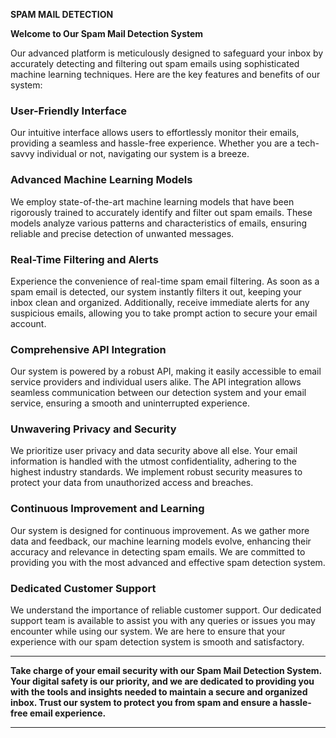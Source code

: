 **SPAM MAIL DETECTION**


**Welcome to Our Spam Mail Detection System**

Our advanced platform is meticulously designed to safeguard your inbox by accurately detecting and filtering out spam emails using sophisticated machine learning techniques. Here are the key features and benefits of our system:

### User-Friendly Interface
Our intuitive interface allows users to effortlessly monitor their emails, providing a seamless and hassle-free experience. Whether you are a tech-savvy individual or not, navigating our system is a breeze.

### Advanced Machine Learning Models
We employ state-of-the-art machine learning models that have been rigorously trained to accurately identify and filter out spam emails. These models analyze various patterns and characteristics of emails, ensuring reliable and precise detection of unwanted messages.

### Real-Time Filtering and Alerts
Experience the convenience of real-time spam email filtering. As soon as a spam email is detected, our system instantly filters it out, keeping your inbox clean and organized. Additionally, receive immediate alerts for any suspicious emails, allowing you to take prompt action to secure your email account.

### Comprehensive API Integration
Our system is powered by a robust API, making it easily accessible to email service providers and individual users alike. The API integration allows seamless communication between our detection system and your email service, ensuring a smooth and uninterrupted experience.

### Unwavering Privacy and Security
We prioritize user privacy and data security above all else. Your email information is handled with the utmost confidentiality, adhering to the highest industry standards. We implement robust security measures to protect your data from unauthorized access and breaches.

### Continuous Improvement and Learning
Our system is designed for continuous improvement. As we gather more data and feedback, our machine learning models evolve, enhancing their accuracy and relevance in detecting spam emails. We are committed to providing you with the most advanced and effective spam detection system.

### Dedicated Customer Support
We understand the importance of reliable customer support. Our dedicated support team is available to assist you with any queries or issues you may encounter while using our system. We are here to ensure that your experience with our spam detection system is smooth and satisfactory.

---

**Take charge of your email security with our Spam Mail Detection System. Your digital safety is our priority, and we are dedicated to providing you with the tools and insights needed to maintain a secure and organized inbox. Trust our system to protect you from spam and ensure a hassle-free email experience.**

---

